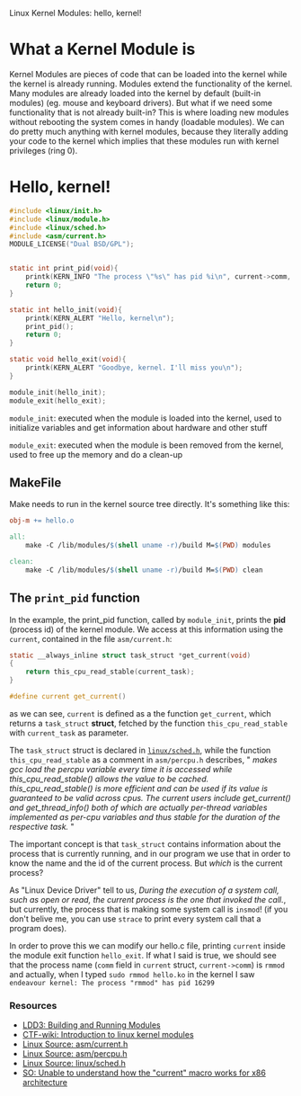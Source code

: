 Linux Kernel Modules: hello, kernel!

# What a Kernel Module is

Kernel Modules are pieces of code that can be loaded into the kernel while the kernel is already running. Modules extend the functionality of the kernel. Many modules are already loaded into the kernel by default (built-in modules) (eg. mouse and keyboard drivers). But what if we need some functionality that is not already built-in? This is where loading new modules without rebooting the system comes in handy (loadable modules). We can do pretty much anything with kernel modules, because they literally adding your code to the kernel which implies that these modules run with kernel privileges (ring 0).

# Hello, kernel!

```c
#include <linux/init.h>
#include <linux/module.h>
#include <linux/sched.h>
#include <asm/current.h>
MODULE_LICENSE("Dual BSD/GPL");


static int print_pid(void){
    printk(KERN_INFO "The process \"%s\" has pid %i\n", current->comm, current->pid);
    return 0;
}

static int hello_init(void){
    printk(KERN_ALERT "Hello, kernel\n");
    print_pid();
    return 0;
}

static void hello_exit(void){
    printk(KERN_ALERT "Goodbye, kernel. I'll miss you\n");
}

module_init(hello_init);
module_exit(hello_exit);

```

`module_init`: executed when the module is loaded into the kernel, used to initialize variables and get information about hardware and other stuff

`module_exit`: executed when the module is been removed from the kernel, used to free up the memory and do a clean-up

## MakeFile

Make needs to run in the kernel source tree directly. It's something like this:

```makefile
obj-m += hello.o

all:
    make -C /lib/modules/$(shell uname -r)/build M=$(PWD) modules

clean:
    make -C /lib/modules/$(shell uname -r)/build M=$(PWD) clean
```
## The `print_pid` function
In the example, the print_pid function, called by `module_init`, prints the **pid** (process id) of the kernel module. We access at this information using the `current`, contained in the file `asm/current.h`:

```c
static __always_inline struct task_struct *get_current(void)
{
	return this_cpu_read_stable(current_task);
}

#define current get_current()
```
as we can see, `current` is defined as a the function `get_current`, which returns a `task_struct` **struct**, fetched by the function `this_cpu_read_stable` with `current_task` as parameter.

The `task_struct` struct is declared in [`linux/sched.h`](https://github.com/torvalds/linux/blob/ab159ac569fddf812c0a217d6dbffaa5d93ef88f/include/linux/sched.h#L649), while the function `this_cpu_read_stable` as a comment in `asm/percpu.h` describes, " *makes gcc load the percpu variable every time it is accessed while this_cpu_read_stable() allows the value to be cached. this_cpu_read_stable() is more efficient and can be used if its value is guaranteed to be valid across cpus.  The current users include get_current() and get_thread_info() both of which are actually per-thread variables implemented as per-cpu variables and thus stable for the duration of the respective task.* "

The important concept is that `task_struct` contains information about the process that is currently running, and in our program we use that in order to know the name and the id of the current process. But *which* is the current process?

As "Linux Device Driver" tell to us, *During the execution of a system call, such as open or read, the current process is the one that invoked the call.*, but currently, the process that is making some system call is `insmod`! (if you don't belive me, you can use `strace` to print every system call that a program does).

In order to prove this we can modify our hello.c file, printing `current` inside the module exit function `hello_exit`. If what I said is true, we should see that the process name (`comm` field in `current` struct, `current->comm`) is `rmmod` and actually, when I typed `sudo rmmod hello.ko` in the kernel I saw `endeavour kernel: The process "rmmod" has pid 16299` 





### Resources
- [LDD3: Building and Running Modules](https://static.lwn.net/images/pdf/LDD3/ch02.pdf)
- [CTF-wiki: Introduction to linux kernel modules](https://csea-iitb.github.io/IITBreachers-wiki/2021/02/28/Intro-to-Linux-Kernel-Modules.html)
- [Linux Source: asm/current.h](https://github.com/torvalds/linux/blob/master/arch/x86/include/asm/current.h)
- [Linux Source: asm/percpu.h](https://github.com/torvalds/linux/blob/arch/x86/include/asm/percpu.h)
- [Linux Source: linux/sched.h](https://github.com/torvalds/linux/blob/master/include/linux/sched.h)
- [SO: Unable to understand how the "current" macro works for x86 architecture](https://stackoverflow.com/questions/53940893/unable-to-understand-how-the-current-macro-works-for-x86-architecture)
